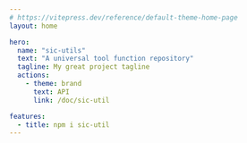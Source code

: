```yaml
---
# https://vitepress.dev/reference/default-theme-home-page
layout: home

hero:
  name: "sic-utils"
  text: "A universal tool function repository"
  tagline: My great project tagline
  actions:
    - theme: brand
      text: API
      link: /doc/sic-util

features:
  - title: npm i sic-util
---
```

